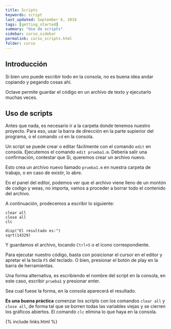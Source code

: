 ```yaml
---
title: Scripts
keywords: script
last_updated: September 6, 2018
tags: [getting_started]
summary: "Uso de scripts"
sidebar: curso_sidebar
permalink: curso_scripts.html
folder: curso
---
```


## Introducción
Si bien uno puede escribir todo en la consola, no es buena idea andar copiando y pegando cosas ahí.

Octave permite guardar el código en un archivo de texto y ejecutarlo muchas veces.

## Uso de scripts
Antes que nada, es necesario ir a la carpeta donde tenemos nuestro proyecto. Para eso, usar la
barra de dirección en la parte supierior del programa, o el comando ``cd`` en la consola.

Un script se puede crear o editar fácilmente con el comando ``edit`` en consola.
Ejecutemos el comando ``edit prueba1.m``. Debería salir una confirmación, contestar
que Sí, queremos crear un archivo nuevo.

Esto crea un archivo nuevo llamado ``prueba1.m`` en nuestra carpeta de trabajo, o
en caso de existir, lo abre.

En el panel del editor, podemos ver que el archivo viene lleno de un montón de codigo y weas,
no importa, vamos a proceder a borrar todo el contenido del archivo.

A continuación, prodecemos a escribir lo siguiente:

```
clear all
close all
clc

disp("El resultado es:")
sqrt(14329)
```

Y guardamos el archivo, tocando ``Ctrl+S`` o el ícono correspondiente.

Para ejecutar nuestro código, basta con posicionar el cursor en el editor y
apretar el la tecla ``F5`` del teclado. O bien, presionar el botón de play
en la barra de herramientas.

Una forma alternativa, es escribiendo el nombre del script en la consola,
en este caso, escribir ``prueba1`` y presionar enter.

Sea cual fuese la forma, en la consola aparecerá el resultado.

**Es una buena práctica** comenzar los scripts con los comandos
``clear all`` y ``close all``, de forma tal que se borren todas las
variables viejas y se cierren los gráficos abiertos. El comando
``clc`` elimina lo que haya en la consola.


{% include links.html %}